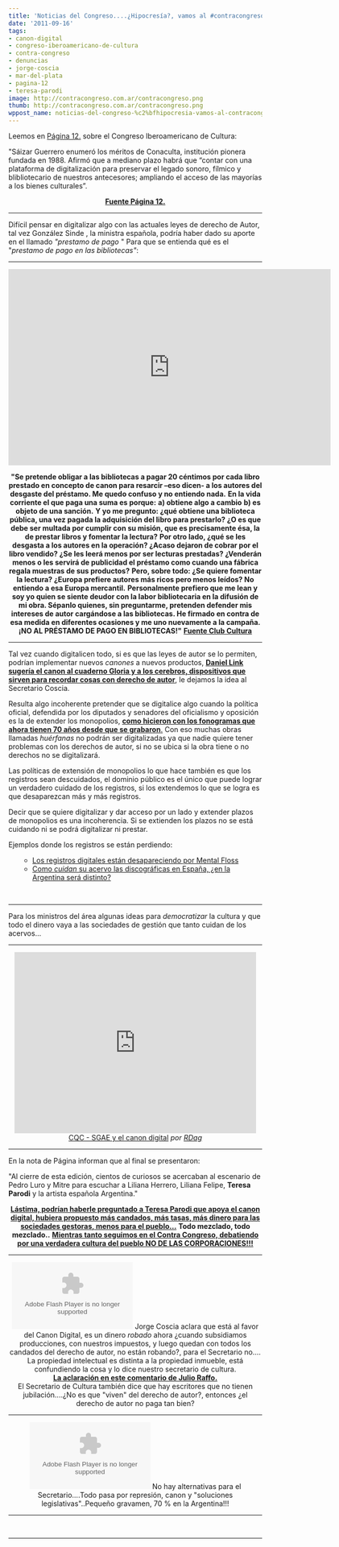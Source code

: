 ```yaml
---
title: 'Noticias del Congreso....¿Hipocresía?, vamos al #contracongreso , #culturas2011'
date: '2011-09-16'
tags:
- canon-digital
- congreso-iberoamericano-de-cultura
- contra-congreso
- denuncias
- jorge-coscia
- mar-del-plata
- pagina-12
- teresa-parodi
image: http://contracongreso.com.ar/contracongreso.png
thumb: http://contracongreso.com.ar/contracongreso.png
wppost_name: noticias-del-congreso-%c2%bfhipocresia-vamos-al-contracongreso-culturas2011
---
```


Leemos en <a href="http://www.pagina12.com.ar/diario/suplementos/espectaculos/17-22916-2011-09-16.html" target="_blank">Página 12.</a> sobre el Congreso Iberoamericano de Cultura:

"Sáizar Guerrero enumeró los méritos de Conaculta, institución pionera fundada en 1988. Afirmó que a mediano plazo habrá que “contar con una plataforma de digitalización para preservar el legado sonoro, fílmico y blibliotecario de nuestros antecesores; ampliando el acceso de las mayorías a los bienes culturales”.
<p style="text-align: center;"><strong><a href="http://www.pagina12.com.ar/diario/suplementos/espectaculos/17-22916-2011-09-16.html" target="_blank">Fuente Página 12.</a></strong></p>


<hr />

Difícil pensar en digitalizar algo con las actuales leyes de derecho de Autor, tal vez González Sinde , la ministra española, podría haber dado su aporte en el llamado <em>"prestamo de pago </em>" Para que se entienda qué es el "<em>prestamo de pago en las bibliotecas"</em>:

<hr />

<center><object style="height: 390px; width: 640px;" width="640" height="390" classid="clsid:d27cdb6e-ae6d-11cf-96b8-444553540000" codebase="http://download.macromedia.com/pub/shockwave/cabs/flash/swflash.cab#version=6,0,40,0"><param name="allowFullScreen" value="true" /><param name="allowScriptAccess" value="always" /><param name="src" value="http://www.youtube.com/v/b_7KcVk_4Ko?version=3" /><param name="allowfullscreen" value="true" /><param name="allowscriptaccess" value="always" /><embed style="height: 390px; width: 640px;" width="640" height="390" type="application/x-shockwave-flash" src="http://www.youtube.com/v/b_7KcVk_4Ko?version=3" allowFullScreen="true" allowScriptAccess="always" allowfullscreen="true" allowscriptaccess="always" /></object></center>
<p style="text-align: center;"><strong>"Se pretende obligar a las bibliotecas a pagar 20 céntimos por cada libro prestado en concepto de canon para resarcir –eso dicen- a los autores del desgaste del préstamo. Me quedo confuso y no entiendo nada.</strong>
<strong> En la vida corriente el que paga una suma es porque:</strong>
<strong> a) obtiene algo a cambio</strong>
<strong> b) es objeto de una sanción.</strong>
<strong> Y yo me pregunto: ¿qué obtiene una biblioteca pública, una vez pagada la adquisición del libro para prestarlo? ¿O es que debe ser multada por cumplir con su misión, que es precisamente ésa, la de prestar libros y fomentar la lectura?</strong>
<strong> Por otro lado, ¿qué se les desgasta a los autores en la operación? ¿Acaso dejaron de cobrar por el libro vendido? ¿Se les leerá menos por ser lecturas prestadas? ¿Venderán menos o les servirá de publicidad el préstamo como cuando una fábrica regala muestras de sus productos?</strong>
<strong> Pero, sobre todo: ¿Se quiere fomentar la lectura? ¿Europa prefiere autores más ricos pero menos leídos? No entiendo a esa Europa mercantil.</strong>
<strong> Personalmente prefiero que me lean y soy yo quien se siente deudor con la labor bibliotecaria en la difusión de mi obra. Sépanlo quienes, sin preguntarme, pretenden defender mis intereses de autor cargándose a las bibliotecas. He firmado en contra de esa medida en diferentes ocasiones y me uno nuevamente a la campaña.</strong>
<strong> ¡NO AL PRÉSTAMO DE PAGO EN BIBLIOTECAS!"</strong>
<strong> <a href="http://www.clubcultura.com/clubliteratura/clubescritores/sampedro/miradas_lectura.htm" target="_blank">Fuente Club Cultura</a></strong></p>


<hr />

Tal vez cuando digitalicen todo, si es que las leyes de autor se lo permiten, podrían implementar nuevos <em>canones </em>a nuevos productos, <strong><a href="https://partidopirata.com.ar/1798/daniel-link-casi-angeles-nino-que-copia-nino-preso-contracongreso-culturas2011">Daniel Link sugería el canon al cuaderno Gloria y a los cerebros, dispositivos que sirven para recordar cosas con derecho de autor</a></strong>, le dejamos la idea al Secretario Coscia.

Resulta algo incoherente pretender que se digitalice algo cuando la política oficial, defendida por los diputados y senadores del oficialismo y oposición es la de extender los monopolios, <a href="http://partido-pirata.blogspot.com/2009/11/aprobaron-en-general-la-extension-del.html"><strong>como hicieron con los fonogramas que ahora tienen 70 años desde que se grabaron</strong>.</a> Con eso muchas obras llamadas <em>huérfanas </em>no podrán ser digitalizadas ya que nadie quiere tener problemas con los derechos de autor, si no se ubica si la obra tiene o no derechos no se digitalizará.

Las políticas de extensión de monopolios lo que hace también es que los registros sean descuidados, el dominio público es el único que puede lograr un verdadero cuidado de los registros, si los extendemos lo que se logra es que desaparezcan más y más registros.

Decir que se quiere digitalizar y dar acceso por un lado y extender plazos de monopolios es una incoherencia. Si se extienden los plazos no se está cuidando ni se podrá digitalizar ni prestar.

Ejemplos donde los registros se están perdiendo:
<ul>
<ul>
	<li><a href="http://partido-pirata.blogspot.com/2010/10/los-registros-digitales-estan.html"> Los registros digitales están desapareciendo por Mental Floss</a></li>
	<li><a href="http://partido-pirata.blogspot.com/2010/05/las-discograficas-en-espanauna.html">Como <em>cuidan</em> su acervo las discográficas en España, ¿en la Argentina será distinto?</a></li>
</ul>
</ul>
&nbsp;

<hr />

Para los ministros del área algunas ideas para <em>democratizar </em>la cultura y que todo el dinero vaya a las sociedades de gestión que tanto cuidan de los acervos...

<hr />
<p style="text-align: center;"><iframe src="http://www.dailymotion.com/embed/video/x1o1rc" frameborder="0" width="480" height="360"></iframe>
<a href="http://www.dailymotion.com/video/x1o1rc_cqc-sgae-y-el-canon-digital_fun" target="_blank">CQC - SGAE y el canon digital</a> <em>por <a href="http://www.dailymotion.com/RDag" target="_blank">RDag</a></em></p>


<hr />

En la nota de Página informan que al final se presentaron:

"Al cierre de esta edición, cientos de curiosos se acercaban al escenario de Pedro Luro y Mitre para escuchar a Liliana Herrero, Liliana Felipe, <strong>Teresa Parodi</strong> y la artista española Argentina."
<p style="text-align: center;"><strong><a href="http://www.ieco.clarin.com/empresas/Impulsan-encarecera-soportes-archivos-digitales_0_508149268.html" target="_blank">Lástima, podrían haberle preguntado a Teresa Parodi que apoya el canon digital, hubiera propuesto más candados, más tasas, más dinero para las sociedades gestoras, menos para el pueblo...</a></strong>
<strong>Todo mezclado, todo mezclado..</strong>
<a href="http://contracongreso.com.ar/" target="_blank">
<strong> Mientras tanto seguimos en el Contra Congreso, debatiendo por una verdadera cultura del pueblo NO DE LAS CORPORACIONES!!!</strong></a></p>


<hr />

<center>
<object id="player635554" width="240" height="133" classid="clsid:d27cdb6e-ae6d-11cf-96b8-444553540000" codebase="http://download.macromedia.com/pub/shockwave/cabs/flash/swflash.cab#version=6,0,40,0"><param name="AllowScriptAccess" value="always" /><param name="allowFullScreen" value="true" /><param name="wmode" value="transparent" /><param name="src" value="http://www.ivoox.com/playerivoox_ee_635554_1.html" /><param name="allowfullscreen" value="true" /><param name="allowscriptaccess" value="always" /><embed id="player635554" width="240" height="133" type="application/x-shockwave-flash" src="http://www.ivoox.com/playerivoox_ee_635554_1.html" AllowScriptAccess="always" allowFullScreen="true" wmode="transparent" allowfullscreen="true" allowscriptaccess="always" /></object>
Jorge Coscia aclara que está al favor del Canon Digital, es un dinero <em>robado</em> ahora ¿cuando subsidiamos producciones, con nuestros impuestos, y luego quedan con todos los candados del derecho de autor, no están robando?, para el Secretario no....</center><center></center><center>La propiedad intelectual es distinta a la propiedad inmueble, está confundiendo la cosa y lo dice nuestro secretario de cultura.</center><center><strong><a href="https://partidopirata.com.ar/979/julio-raffo-en-rebeldes-stereotipos-analizando-lo-que-dijo-jorge-coscia">La aclaración en este comentario de Julio Raffo.</a></strong></center><center></center><center>El Secretario de Cultura también dice que hay escritores que no tienen jubilación....¿No es que "viven" del derecho de autor?, entonces ¿el derecho de autor no paga tan bien?
<strong></strong>

<hr />

<object id="player635588" width="240" height="133" classid="clsid:d27cdb6e-ae6d-11cf-96b8-444553540000" codebase="http://download.macromedia.com/pub/shockwave/cabs/flash/swflash.cab#version=6,0,40,0"><param name="AllowScriptAccess" value="always" /><param name="allowFullScreen" value="true" /><param name="wmode" value="transparent" /><param name="src" value="http://www.ivoox.com/playerivoox_ee_635588_1.html" /><param name="allowfullscreen" value="true" /><param name="allowscriptaccess" value="always" /><embed id="player635588" width="240" height="133" type="application/x-shockwave-flash" src="http://www.ivoox.com/playerivoox_ee_635588_1.html" AllowScriptAccess="always" allowFullScreen="true" wmode="transparent" allowfullscreen="true" allowscriptaccess="always" /></object>
No hay alternativas para el Secretario....Todo pasa por represión, canon y "soluciones legislativas"..Pequeño gravamen, 70 % en la Argentina!!!

</center>

<hr />

&nbsp;

<hr />
